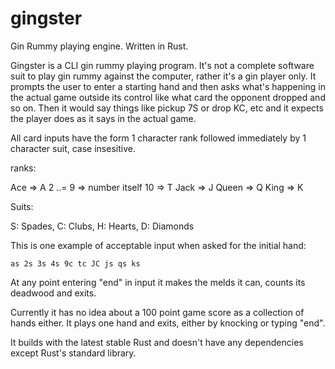 # gingster
Gin Rummy playing engine. Written in Rust.

Gingster is a CLI gin rummy playing program. It's not a complete software suit to play gin rummy against the computer, rather it's a gin player only. It prompts the user to enter a starting hand and then asks what's happening in the actual game outside its control like what card the opponent dropped and so on. Then it would say things like pickup 7S or drop KC, etc and it expects the player does as it says in the actual game.

All card inputs have the form 1 character rank followed immediately by 1 character suit, case insesitive.

ranks:

Ace => A
2 ..= 9 => number itself
10 => T
Jack => J
Queen => Q
King => K

Suits:

S: Spades, C: Clubs, H: Hearts, D: Diamonds

This is one example of acceptable input when asked for the initial hand:

`as 2s 3s 4s 9c tc JC js qs ks`

At any point entering "end" in input it makes the melds it can, counts its deadwood and exits.

Currently it has no idea about a 100 point game score as a collection of hands either. It plays one hand and exits, either by knocking or typing "end".

It builds with the latest stable Rust and doesn't have any dependencies except Rust's standard library.
